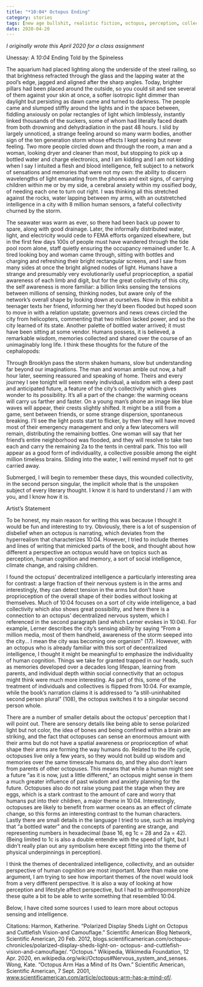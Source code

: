 ```yaml
---
title: "*10:04* Octopus Ending"
category: stories
tags: [new age bullshit, realistic fiction, octopus, perception, collectivity]
date: 2020-04-20
---
```


*I originally wrote this April 2020 for a class assignment*

Unessay: A *10:04* Ending Told by the Spineless

The aquarium had placed lighting along the underside of the steel railing, so that brightness refracted through the glass and the lapping water at the pool’s edge, jagged and aligned after the sharp angles. Today, brighter pillars had been placed around the outside, so you could sit and see several of them against your skin at once, a softer isotropic light dimmer than daylight but persisting as dawn came and turned to darkness. The people came and slumped stiffly around the lights and in the space between, fiddling anxiously on polar rectangles of light which limblessly, instantly linked thousands of the suckers, some of whom had literally faced death from both drowning and dehydradiation in the past 48 hours. I slid by largely unnoticed, a strange feeling around so many warm bodies, another sign of the ten generation storm whose effects I kept seeing but never feeling.  Two more people circled down and through the room, a man and a woman, looking dryer and cleaner than most, but stopping to pick up a bottled water and charge electronics, and I am kidding and I am not kidding when I say I intuited a flesh and blood intelligence, felt subject to a network of sensations and memories that were not my own: the ability to discern wavelengths of light emanating from the phones and exit signs, of carrying children within me or by my side, a cerebral anxiety within my ossified body, of needing each one to turn out right. I was thinking all this stretched against the rocks, water lapping between my arms, with an outstretched intelligence in a city with 8 million human sensors, a fateful collectivity churned by the storm. 

The seawater was warm as ever, so there had been back up power to spare, along with good drainage. Later, the informally distributed water, light, and electricity would cede to FEMA efforts organized elsewhere, but in the first few days 100s of people must have wandered through the tide pool room alone, staff quietly ensuring the occupancy remained under 1c. A tired looking boy and woman came through, sitting with bottles and charging and refreshing their bright rectangular screens, and I saw from many sides at once the bright aligned nodes of light. Humans have a strange and presumably very evolutionarily useful proprioception, a spatial  awareness of each limb and digit, but for the great collectivity of this city, the self awareness is more familiar: a billion links sensing the tensions between millions of sensing, thinking nodes, but aware only of the network’s overall shape by looking down at ourselves. Now in this exhibit a teenager texts her friend, informing her they’d been flooded but hoped soon to move in with a relation upstate; governors and news crews circled the city from helicopters, commenting that two million lacked power, and so the city learned of its state. Another palette of bottled water arrived; it must have been sitting at some vendor. Humans possess, it is believed, a remarkable wisdom, memories collected and shared over the course of an unimaginably long life. I think these thoughts for the future of the cephalopods: 

Through Brooklyn pass the storm shaken humans, slow but understanding far beyond our imaginations. The man and woman amble out now, a half hour later, seeming reassured and speaking of home. Theirs and every journey I see tonight will seem newly individual, a wisdom with a deep past and anticipated future, a feature of the city’s collectivity which gives wonder to its possibility. It’s all a part of the change: the warming oceans will carry us farther and faster. On a young man’s phone an image like blue waves will appear, their crests slightly shifted. It might be a still from a game, sent between friends, or some strange dispersion, spontaneous breaking. I’ll see the light posts start to flicker, by then they will have moved most of their emergency management and only a few latecomers will remain, distributing the remaining bottles. One woman will say that her friend’s entire neighborhood was flooded, and they will resolve to take two each and carry the remaining 2a to the tents in central park. This too will appear as a good form of individuality, a collective possible among the eight million timeless brains. Sliding into the water, I will remind myself not to get carried away. 

Submerged, I will begin to remember these days, this wounded collectivity, in the second person singular, the implicit whole that is the unspoken subject of every literary thought. I know it is hard to understand / I am with you, and I know how it is. 



Artist’s Statement

To be honest, my main reason for writing this was because I thought it would be fun and interesting to try. Obviously, there is a lot of suspension of disbelief when an octopus is narrating, which deviates from the hyperrealism that characterizes 10:04.  However, I tried to include themes and lines of writing that mimicked parts of the book, and thought about how different a perspective an octopus would have on topics such as perception, human cognition and memory, a sort of social intelligence, climate change, and raising children.

I found the octopus’ decentralized intelligence a particularly interesting area for contrast: a large fraction of their nervous system is in the arms and interestingly, they can detect tension in the arms but don’t have proprioception of the overall shape of their bodies without looking at themselves. Much of 10:04 focuses on a sort of city wide intelligence, a bad collectivity which also shows great possibility, and here there is a connection to an octopus’ decentralized nervous system, which I referenced in the second paragraph (and which Lerner evokes in 10:04). For example, Lerner describes the city’s sensing ability by saying “From a million media, most of them handheld, awareness of the storm seeped into the city… I mean the city was becoming one organism” (17). However, with an octopus who is already familiar with this sort of decentralized intelligence, I thought it might be meaningful to emphasize the individuality of human cognition. Things we take for granted trapped in our heads, such as memories developed over a decades long lifespan, learning from parents, and individual depth within social connectivity that an octopus might think were much more interesting. As part of this, some of the treatment of individuals and collectives is flipped from 10:04. For example, while the book’s narration claims it is addressed to “a still-uninhabited second person plural” (108), the octopus switches it to a singular second person whole. 

There are a number of smaller details about the octopus’ perception that I will point out. There are sensory details like being able to sense polarized light but not color, the idea of bones and being confined within a brain are striking, and the fact that octopuses can sense an enormous amount with their arms but do not have a spatial awareness or proprioception of what shape their arms are forming the way humans do. Related to the life cycle, octopuses live only a few years, so they would not build up wisdom and memories over the same timescale humans do, and they also don’t learn from parents of other octopuses. This means that while a human might see a future “as it is now, just a little different,” an octopus might sense in them a much greater influence of past wisdom and anxiety planning for the future. Octopuses also do not raise young past the stage when they are eggs, which is a stark contrast to the amount of care and worry that humans put into their children, a major theme in 10:04. Interestingly, octopuses are likely to benefit from warmer oceans as an effect of climate change, so this forms an interesting contrast to the human characters. Lastly there are small details in the language I tried to use, such as implying that “a bottled water” and the concepts of parenting are strange, and representing numbers in hexadecimal (base 16, eg 1c = 28 and 2a = 42). (Being limited to 1c is also a double entendre with the speed of light, but I didn’t really plan out any symbolism here except fitting into the theme of physical underpinnings in perception). 

I think the themes of decentralized intelligence, collectivity, and an outsider perspective of human cognition are most important. More than make one argument, I am trying to see how important themes of the novel would look from a very different perspective. It is also a way of looking at how perception and lifestyle affect perspective, but I had to anthropomorphize these quite a bit to be able to write something that resembled 10:04. 

Below, I have cited some sources I used to learn more about octopus sensing and intelligence. 

Citations: 
Harmon, Katherine. “Polarized Display Sheds Light on Octopus and Cuttlefish Vision-and 
    Camouflage.” Scientific American Blog Network, Scientific American, 20 Feb. 2012, 
    blogs.scientificamerican.com/octopus-chronicles/polarized-display-sheds-light-on- 
    octopus- and-cuttlefish-vision-and-camouflage/.
“Octopus.” Wikipedia, Wikimedia Foundation, 12 Apr. 2020, 
    en.wikipedia.org/wiki/Octopus#Nervous_system_and_senses.
Wong, Kate. “Octopus Arm Has a Mind of Its Own.” Scientific American, Scientific American, 7 
    Sept. 2001, www.scientificamerican.com/article/octopus-arm-has-a-mind-of/.
